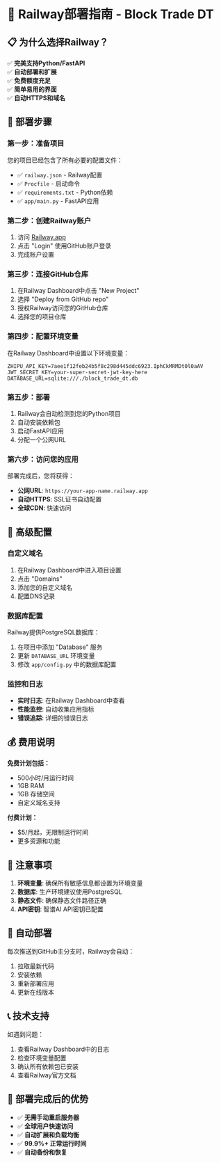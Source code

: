 # 🚀 Railway部署指南 - Block Trade DT

## 📋 为什么选择Railway？

✅ **完美支持Python/FastAPI**  
✅ **自动部署和扩展**  
✅ **免费额度充足**  
✅ **简单易用的界面**  
✅ **自动HTTPS和域名**  

## 🎯 部署步骤

### 第一步：准备项目

您的项目已经包含了所有必要的配置文件：
- ✅ `railway.json` - Railway配置
- ✅ `Procfile` - 启动命令
- ✅ `requirements.txt` - Python依赖
- ✅ `app/main.py` - FastAPI应用

### 第二步：创建Railway账户

1. 访问 [Railway.app](https://railway.app)
2. 点击 "Login" 使用GitHub账户登录
3. 完成账户设置

### 第三步：连接GitHub仓库

1. 在Railway Dashboard中点击 "New Project"
2. 选择 "Deploy from GitHub repo"
3. 授权Railway访问您的GitHub仓库
4. 选择您的项目仓库

### 第四步：配置环境变量

在Railway Dashboard中设置以下环境变量：

```
ZHIPU_API_KEY=7aee1f12feb24b5f8c298d445ddc6923.IphCkMRMDt0l0aAV
JWT_SECRET_KEY=your-super-secret-jwt-key-here
DATABASE_URL=sqlite:///./block_trade_dt.db
```

### 第五步：部署

1. Railway会自动检测到您的Python项目
2. 自动安装依赖包
3. 启动FastAPI应用
4. 分配一个公网URL

### 第六步：访问您的应用

部署完成后，您将获得：
- **公网URL**: `https://your-app-name.railway.app`
- **自动HTTPS**: SSL证书自动配置
- **全球CDN**: 快速访问

## 🔧 高级配置

### 自定义域名

1. 在Railway Dashboard中进入项目设置
2. 点击 "Domains"
3. 添加您的自定义域名
4. 配置DNS记录

### 数据库配置

Railway提供PostgreSQL数据库：
1. 在项目中添加 "Database" 服务
2. 更新 `DATABASE_URL` 环境变量
3. 修改 `app/config.py` 中的数据库配置

### 监控和日志

- **实时日志**: 在Railway Dashboard中查看
- **性能监控**: 自动收集应用指标
- **错误追踪**: 详细的错误日志

## 💰 费用说明

**免费计划包括：**
- 500小时/月运行时间
- 1GB RAM
- 1GB 存储空间
- 自定义域名支持

**付费计划：**
- $5/月起，无限制运行时间
- 更多资源和功能

## 🚨 注意事项

1. **环境变量**: 确保所有敏感信息都设置为环境变量
2. **数据库**: 生产环境建议使用PostgreSQL
3. **静态文件**: 确保静态文件路径正确
4. **API密钥**: 智谱AI API密钥已配置

## 🔄 自动部署

每次推送到GitHub主分支时，Railway会自动：
1. 拉取最新代码
2. 安装依赖
3. 重新部署应用
4. 更新在线版本

## 📞 技术支持

如遇到问题：
1. 查看Railway Dashboard中的日志
2. 检查环境变量配置
3. 确认所有依赖包已安装
4. 查看Railway官方文档

## 🎉 部署完成后的优势

- ✅ **无需手动重启服务器**
- ✅ **全球用户快速访问**
- ✅ **自动扩展和负载均衡**
- ✅ **99.9%+ 正常运行时间**
- ✅ **自动备份和恢复**
